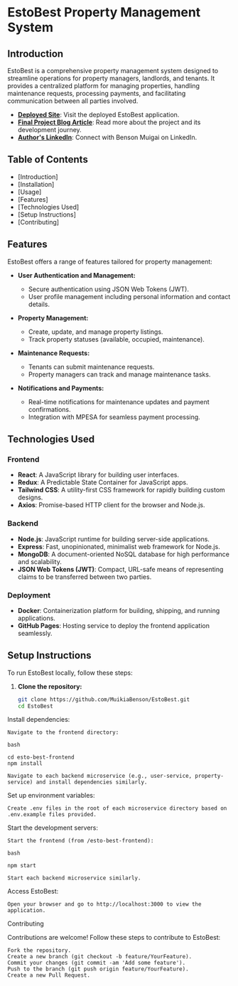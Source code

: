 # EstoBest Property Management System

## Introduction

EstoBest is a comprehensive property management system designed to streamline operations for property managers, landlords, and tenants. It provides a centralized platform for managing properties, handling maintenance requests, processing payments, and facilitating communication between all parties involved.

- **[Deployed Site](https://MuikiaBenson.github.io/EstoBest)**: Visit the deployed EstoBest application.
- **[Final Project Blog Article](https://www.notion.so/106d266b7c8e420b867e8fff6f1a7c09?v=2ab41ffae7334103ae3ab610e00526fb)**: Read more about the project and its development journey.
- **[Author's LinkedIn](https://www.linkedin.com/in/benson-muigai-03905b173?lipi=urn%3Ali%3Apage%3Ad_flagship3_profile_view_base_contact_details%3B1GLM5qMCQRCpRUH%2Bnw9hGA%3D%3D)**: Connect with Benson Muigai on LinkedIn.

## Table of Contents

- [Introduction]
- [Installation]
- [Usage]
- [Features]
- [Technologies Used]
- [Setup Instructions]
- [Contributing]

## Features

EstoBest offers a range of features tailored for property management:

- **User Authentication and Management:**
  - Secure authentication using JSON Web Tokens (JWT).
  - User profile management including personal information and contact details.

- **Property Management:**
  - Create, update, and manage property listings.
  - Track property statuses (available, occupied, maintenance).

- **Maintenance Requests:**
  - Tenants can submit maintenance requests.
  - Property managers can track and manage maintenance tasks.

- **Notifications and Payments:**
  - Real-time notifications for maintenance updates and payment confirmations.
  - Integration with MPESA for seamless payment processing.

## Technologies Used

### Frontend

- **React**: A JavaScript library for building user interfaces.
- **Redux**: A Predictable State Container for JavaScript apps.
- **Tailwind CSS**: A utility-first CSS framework for rapidly building custom designs.
- **Axios**: Promise-based HTTP client for the browser and Node.js.

### Backend

- **Node.js**: JavaScript runtime for building server-side applications.
- **Express**: Fast, unopinionated, minimalist web framework for Node.js.
- **MongoDB**: A document-oriented NoSQL database for high performance and scalability.
- **JSON Web Tokens (JWT)**: Compact, URL-safe means of representing claims to be transferred between two parties.

### Deployment

- **Docker**: Containerization platform for building, shipping, and running applications.
- **GitHub Pages**: Hosting service to deploy the frontend application seamlessly.

## Setup Instructions

To run EstoBest locally, follow these steps:

1. **Clone the repository:**

   ```bash
   git clone https://github.com/MuikiaBenson/EstoBest.git
   cd EstoBest
Install dependencies:

    Navigate to the frontend directory:

    bash

    cd esto-best-frontend
    npm install

    Navigate to each backend microservice (e.g., user-service, property-service) and install dependencies similarly.

Set up environment variables:

    Create .env files in the root of each microservice directory based on .env.example files provided.

Start the development servers:

    Start the frontend (from /esto-best-frontend):

    bash

    npm start

    Start each backend microservice similarly.

Access EstoBest:

    Open your browser and go to http://localhost:3000 to view the application.
Contributing

Contributions are welcome! Follow these steps to contribute to EstoBest:

    Fork the repository.
    Create a new branch (git checkout -b feature/YourFeature).
    Commit your changes (git commit -am 'Add some feature').
    Push to the branch (git push origin feature/YourFeature).
    Create a new Pull Request.
